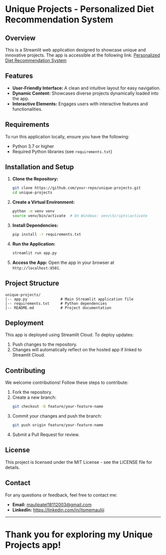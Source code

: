 # Unique Projects - Personalized Diet Recommendation System

## Overview
This is a Streamlit web application designed to showcase unique and innovative projects. The app is accessible at the following link:
[Personalized Diet Recommendation System](https://unique-projects-kee2zd5reswkyesaynewmu.streamlit.app)

## Features
- **User-Friendly Interface:** A clean and intuitive layout for easy navigation.
- **Dynamic Content:** Showcases diverse projects dynamically loaded into the app.
- **Interactive Elements:** Engages users with interactive features and functionalities.

## Requirements
To run this application locally, ensure you have the following:
- Python 3.7 or higher
- Required Python libraries (see `requirements.txt`)

## Installation and Setup
1. **Clone the Repository:**
   ```bash
   git clone https://github.com/your-repo/unique-projects.git
   cd unique-projects
   ```

2. **Create a Virtual Environment:**
   ```bash
   python -m venv venv
   source venv/bin/activate  # On Windows: venv\Scripts\activate
   ```

3. **Install Dependencies:**
   ```bash
   pip install -r requirements.txt
   ```

4. **Run the Application:**
   ```bash
   streamlit run app.py
   ```

5. **Access the App:**
   Open the app in your browser at `http://localhost:8501`.

## Project Structure
```
unique-projects/
|-- app.py               # Main Streamlit application file
|-- requirements.txt     # Python dependencies
|-- README.md            # Project documentation
```

## Deployment
This app is deployed using Streamlit Cloud. To deploy updates:
1. Push changes to the repository.
2. Changes will automatically reflect on the hosted app if linked to Streamlit Cloud.

## Contributing
We welcome contributions! Follow these steps to contribute:
1. Fork the repository.
2. Create a new branch:
   ```bash
   git checkout -b feature/your-feature-name
   ```
3. Commit your changes and push the branch:
   ```bash
   git push origin feature/your-feature-name
   ```
4. Submit a Pull Request for review.

## License
This project is licensed under the MIT License - see the LICENSE file for details.

## Contact
For any questions or feedback, feel free to contact me:
- **Email:** maulipatel18112003@gmail.com
- **LinkedIn:** https://linkedin.com/in/itsmemauliii

---

# Thank you for exploring my Unique Projects app!
